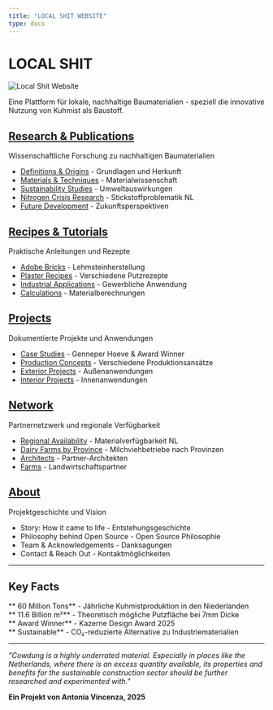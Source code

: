 ```yaml
---
title: "LOCAL SHIT WEBSITE"
type: docs
---
```


# LOCAL SHIT

![Local Shit Website](/images/Local_Shit_Horizontal.jpg)

Eine Plattform für lokale, nachhaltige Baumaterialien - speziell die innovative Nutzung von Kuhmist als Baustoff.

##  [Research & Publications](/research/)
Wissenschaftliche Forschung zu nachhaltigen Baumaterialien
- [Definitions & Origins](/research/definitions-origins/) - Grundlagen und Herkunft
- [Materials & Techniques](/research/materials-techniques/) - Materialwissenschaft
- [Sustainability Studies](/research/sustainability/) - Umweltauswirkungen  
- [Nitrogen Crisis Research](/research/nitrogen-crisis/) - Stickstoffproblematik NL
- [Future Development](/research/future-development/) - Zukunftsperspektiven

##  [Recipes & Tutorials](/recipes-tutorials/)
Praktische Anleitungen und Rezepte
- [Adobe Bricks](/recipes-tutorials/adobe-bricks/) - Lehmsteinherstellung
- [Plaster Recipes](/recipes-tutorials/plaster-recipes/) - Verschiedene Putzrezepte
- [Industrial Applications](/recipes-tutorials/industrial-applications/) - Gewerbliche Anwendung
- [Calculations](/recipes-tutorials/calculations/) - Materialberechnungen

##  [Projects](/projects/)
Dokumentierte Projekte und Anwendungen
- [Case Studies](/projects/case-studies/) - Genneper Hoeve & Award Winner
- [Production Concepts](/projects/production-concepts/) - Verschiedene Produktionsansätze
- [Exterior Projects](/projects/exterior/) - Außenanwendungen
- [Interior Projects](/projects/interior/) - Innenanwendungen

##  [Network](/network/)  
Partnernetzwerk und regionale Verfügbarkeit
- [Regional Availability](/network/regional-availability/) - Materialverfügbarkeit NL
- [Dairy Farms by Province](/network/dairy-farms/) - Milchviehbetriebe nach Provinzen
- [Architects](/network/architects/) - Partner-Architekten
- [Farms](/network/farms/) - Landwirtschaftspartner

##  [About](/about/)
Projektgeschichte und Vision
- Story: How it came to life - Entstehungsgeschichte
- Philosophy behind Open Source - Open Source Philosophie  
- Team & Acknowledgements - Danksagungen
- Contact & Reach Out - Kontaktmöglichkeiten

---

## Key Facts

** 60 Million Tons** - Jährliche Kuhmistproduktion in den Niederlanden  
** 11.6 Billion m²** - Theoretisch mögliche Putzfläche bei 7mm Dicke  
** Award Winner** - Kazerne Design Award 2025  
** Sustainable** - CO₂-reduzierte Alternative zu Industriematerialien  

---

*"Cowdung is a highly underrated material. Especially in places like the Netherlands, where there is an excess quantity available, its properties and benefits for the sustainable construction sector should be further researched and experimented with."*

**Ein Projekt von Antonia Vincenza, 2025**
